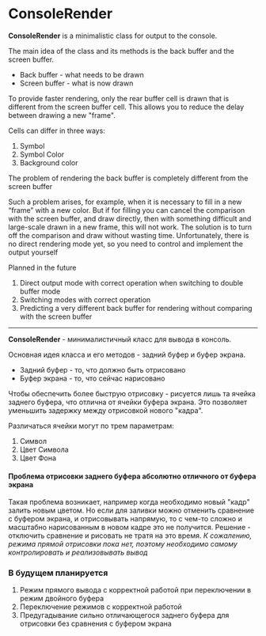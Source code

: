 ConsoleRender
=====================

**ConsoleRender** is a minimalistic class for output to the console.

The main idea of the class and its methods is the back buffer and the screen buffer.
* Back buffer - what needs to be drawn
* Screen buffer - what is now drawn

To provide faster rendering, only the rear buffer cell is drawn that is different from the screen buffer cell. This allows you to reduce the delay between drawing a new "frame".

Cells can differ in three ways:
1. Symbol
2. Symbol Color
3. Background color

The problem of rendering the back buffer is completely different from the screen buffer

Such a problem arises, for example, when it is necessary to fill in a new “frame” with a new color. But if for filling you can cancel the comparison with the screen buffer, and draw directly, then with something difficult and large-scale drawn in a new frame, this will not work. The solution is to turn off the comparison and draw without wasting time. Unfortunately, there is no direct rendering mode yet, so you need to control and implement the output yourself

Planned in the future
1. Direct output mode with correct operation when switching to double buffer mode
2. Switching modes with correct operation
3. Predicting a very different back buffer for rendering without comparing with the screen buffer

---

**ConsoleRender** - минималистичный класс для вывода в консоль.

Основная идея класса и его методов - задний буфер и буфер экрана. 
* Задний буфер - то, что должно быть отрисовано
* Буфер экрана - то, что сейчас нарисовано

Чтобы обеспечить более быструю отрисовку - рисуется лишь та ячейка заднего буфера, что отлична от ячейки буфера экрана. Это позволяет уменьшить задержку между отрисовкой нового "кадра".

Различаться ячейки могут по трем параметрам:

1. Символ
2. Цвет Символа
3. Цвет Фона

#### Проблема отрисовки заднего буфера абсолютно отличного от буфера экрана

Такая проблема возникает, например когда необходимо новый "кадр" залить новым цветом. Но если для заливки можно отменить сравнение с буфером экрана, и отрисовывать напрямую, то с чем-то сложно и масштабно нарисованным в новом кадре это не получится. Решение - отключить сравнение и рисовать не тратя на это время.
*К сожалению, режима прямой отрисовки пока нет, поэтому необходимо самому контролировать и реализовывать вывод*

### В будущем планируется 
1. Режим прямого вывода с корректной работой при переключении в режим двойного буфера
2. Переключение режимов с корректной работой
3. Предугадывание сильно отличающегося заднего буфера для отрисовки без сравнения с буфером экрана
